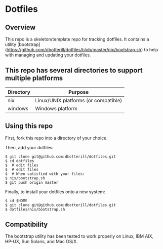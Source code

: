 # Dotfiles

## Overview

This repo is a skeleton/template repo for tracking dotfiles.  It
contains a utility [bootstrap]
(https://github.com/dbotterill/dotfiles/blob/master/nix/bootstrap.sh) to
help with managing and updating your dotfiles.

## This repo has several directories to support multiple platforms

Directory | Purpose
--------- | -------
nix | Linux/UNIX platforms (or compatible)
windows | Windows platform

## Using this repo

First, fork this repo into a directory of your choice.

Then, add your dotfiles:

    $ git clone git@github.com:dbotterill/dotfiles.git
    $ cd dotfiles
    $  # edit files
    $  # edit files
    $  # When satisfied with your files:
    $ nix/bootstrap.sh
    $ git push origin master

Finally, to install your dotfiles onto a new system:

    $ cd $HOME
    $ git clone git@github.com:dbotterill/dotfiles.git
    $ dotfiles/nix/bootstrap.sh

## Compatibility

The bootstrap utility has been tested to work properly on Linux, IBM
AIX, HP-UX, Sun Solaris, and Mac OS/X.
